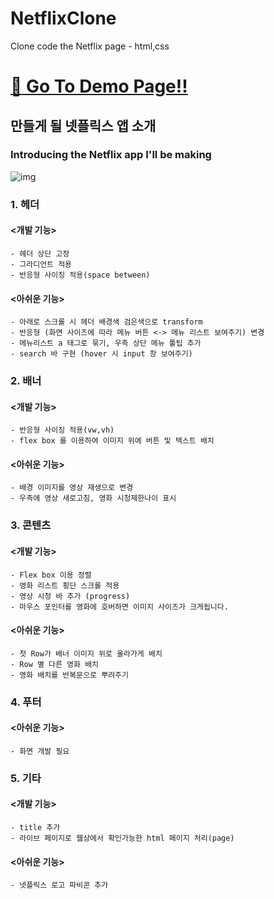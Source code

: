 # NetflixClone
Clone code the Netflix page - html,css

# [:rocket: Go To Demo Page!!](https://aurorapark.github.io/NetflixClone/)

## 만들게 될 넷플릭스 앱 소개
### Introducing the Netflix app I'll be making

![img](https://user-images.githubusercontent.com/47839204/283689712-29324916-98b5-49bf-b370-2c751aa83417.png)

### 1. 헤더

#### <개발 기능>
    - 헤더 상단 고정
    - 그라디언트 적용
    - 반응형 사이징 적용(space between)

#### <아쉬운 기능>   
    - 아래로 스크롤 시 헤더 배경색 검은색으로 transform 
    - 반응형 (화면 사이즈에 따라 메뉴 버튼 <-> 메뉴 리스트 보여주기) 변경
    - 메뉴리스트 a 태그로 묶기, 우측 상단 메뉴 툴팁 추가
    - search 바 구현 (hover 시 input 창 보여주기)

### 2. 배너

#### <개발 기능>
    - 반응형 사이징 적용(vw,vh)
    - flex box 를 이용하여 이미지 위에 버튼 및 텍스트 배치

#### <아쉬운 기능>
    - 배경 이미지를 영상 재생으로 변경
    - 우측에 영상 새로고침, 영화 시청제한나이 표시

### 3. 콘텐츠

#### <개발 기능>
    - Flex box 이용 정렬
    - 영화 리스트 횡단 스크롤 적용
    - 영상 시청 바 추가 (progress)
    - 마우스 포인터를 영화에 호버하면 이미지 사이즈가 크게됩니다. 

#### <아쉬운 기능>
    - 첫 Row가 배너 이미지 위로 올라가게 배치
    - Row 별 다른 영화 배치
    - 영화 배치를 반복문으로 뿌려주기

### 4. 푸터

#### <아쉬운 기능>
    - 화면 개발 필요

### 5. 기타

#### <개발 기능>
    - title 추가
    - 라이브 페이지로 웹상에서 확인가능한 html 페이지 처리(page)

#### <아쉬운 기능>
    - 넷플릭스 로고 파비콘 추가